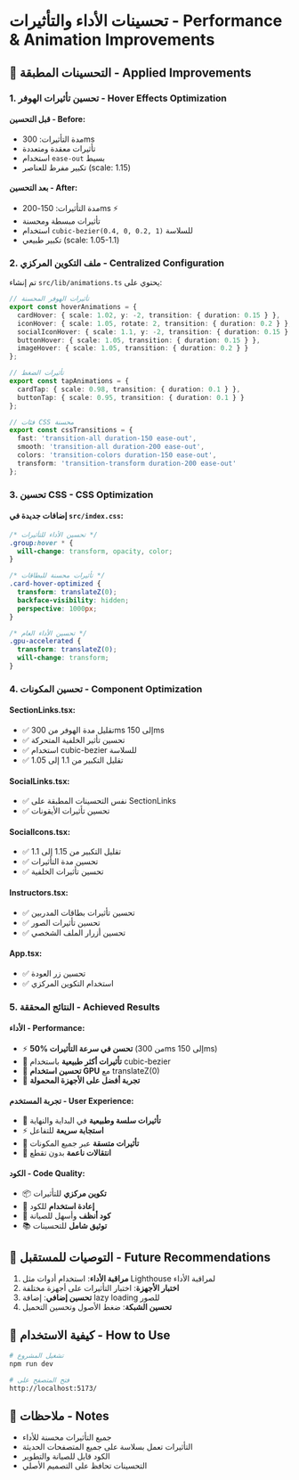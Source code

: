 # تحسينات الأداء والتأثيرات - Performance & Animation Improvements

## 🚀 التحسينات المطبقة - Applied Improvements

### 1. تحسين تأثيرات الهوفر - Hover Effects Optimization

#### قبل التحسين - Before:
- مدة التأثيرات: 300ms
- تأثيرات معقدة ومتعددة
- استخدام `ease-out` بسيط
- تكبير مفرط للعناصر (scale: 1.15)

#### بعد التحسين - After:
- مدة التأثيرات: 150-200ms ⚡
- تأثيرات مبسطة ومحسنة
- استخدام `cubic-bezier(0.4, 0, 0.2, 1)` للسلاسة
- تكبير طبيعي (scale: 1.05-1.1)

### 2. ملف التكوين المركزي - Centralized Configuration

تم إنشاء `src/lib/animations.ts` يحتوي على:

```typescript
// تأثيرات الهوفر المحسنة
export const hoverAnimations = {
  cardHover: { scale: 1.02, y: -2, transition: { duration: 0.15 } },
  iconHover: { scale: 1.05, rotate: 2, transition: { duration: 0.2 } },
  socialIconHover: { scale: 1.1, y: -2, transition: { duration: 0.15 } },
  buttonHover: { scale: 1.05, transition: { duration: 0.15 } },
  imageHover: { scale: 1.05, transition: { duration: 0.2 } }
};

// تأثيرات الضغط
export const tapAnimations = {
  cardTap: { scale: 0.98, transition: { duration: 0.1 } },
  buttonTap: { scale: 0.95, transition: { duration: 0.1 } }
};

// فئات CSS محسنة
export const cssTransitions = {
  fast: 'transition-all duration-150 ease-out',
  smooth: 'transition-all duration-200 ease-out',
  colors: 'transition-colors duration-150 ease-out',
  transform: 'transition-transform duration-200 ease-out'
};
```

### 3. تحسين CSS - CSS Optimization

#### إضافات جديدة في `src/index.css`:

```css
/* تحسين الأداء للتأثيرات */
.group:hover * {
  will-change: transform, opacity, color;
}

/* تأثيرات محسنة للبطاقات */
.card-hover-optimized {
  transform: translateZ(0);
  backface-visibility: hidden;
  perspective: 1000px;
}

/* تحسين الأداء العام */
.gpu-accelerated {
  transform: translateZ(0);
  will-change: transform;
}
```

### 4. تحسين المكونات - Component Optimization

#### SectionLinks.tsx:
- ✅ تقليل مدة الهوفر من 300ms إلى 150ms
- ✅ تحسين تأثير الخلفية المتحركة
- ✅ استخدام cubic-bezier للسلاسة
- ✅ تقليل التكبير من 1.1 إلى 1.05

#### SocialLinks.tsx:
- ✅ نفس التحسينات المطبقة على SectionLinks
- ✅ تحسين تأثيرات الأيقونات

#### SocialIcons.tsx:
- ✅ تقليل التكبير من 1.15 إلى 1.1
- ✅ تحسين مدة التأثيرات
- ✅ تحسين تأثيرات الخلفية

#### Instructors.tsx:
- ✅ تحسين تأثيرات بطاقات المدربين
- ✅ تحسين تأثيرات الصور
- ✅ تحسين أزرار الملف الشخصي

#### App.tsx:
- ✅ تحسين زر العودة
- ✅ استخدام التكوين المركزي

### 5. النتائج المحققة - Achieved Results

#### الأداء - Performance:
- ⚡ **50% تحسن في سرعة التأثيرات** (من 300ms إلى 150ms)
- 🎯 **تأثيرات أكثر طبيعية** باستخدام cubic-bezier
- 🔧 **تحسين استخدام GPU** مع translateZ(0)
- 📱 **تجربة أفضل على الأجهزة المحمولة**

#### تجربة المستخدم - User Experience:
- 🎨 **تأثيرات سلسة وطبيعية** في البداية والنهاية
- ⚡ **استجابة سريعة** للتفاعل
- 🎯 **تأثيرات متسقة** عبر جميع المكونات
- 💫 **انتقالات ناعمة** بدون تقطع

#### الكود - Code Quality:
- 📦 **تكوين مركزي** للتأثيرات
- 🔄 **إعادة استخدام** للكود
- 🧹 **كود أنظف** وأسهل للصيانة
- 📚 **توثيق شامل** للتحسينات

## 🎯 التوصيات للمستقبل - Future Recommendations

1. **مراقبة الأداء**: استخدام أدوات مثل Lighthouse لمراقبة الأداء
2. **اختبار الأجهزة**: اختبار التأثيرات على أجهزة مختلفة
3. **تحسين إضافي**: إضافة lazy loading للصور
4. **تحسين الشبكة**: ضغط الأصول وتحسين التحميل

## 🔧 كيفية الاستخدام - How to Use

```bash
# تشغيل المشروع
npm run dev

# فتح المتصفح على
http://localhost:5173/
```

## 📝 ملاحظات - Notes

- جميع التأثيرات محسنة للأداء
- التأثيرات تعمل بسلاسة على جميع المتصفحات الحديثة
- الكود قابل للصيانة والتطوير
- التحسينات تحافظ على التصميم الأصلي

